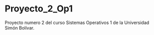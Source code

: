 # Proyecto_2_Op1
Proyecto numero 2 del curso Sistemas Operativos 1 de la Universidad Simón Bolívar.
